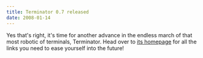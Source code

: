 ```yaml
---
title: Terminator 0.7 released
date: 2008-01-14
---
```


Yes that's right, it's time for another advance in the endless march of that most robotic of terminals, Terminator.
Head over to [its homepage](http://www.tenshu.net/terminator/) for all the links you need to ease yourself into the future!

